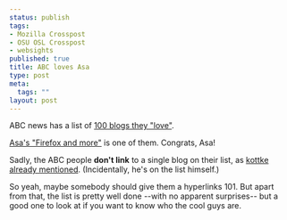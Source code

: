 ```yaml
--- 
status: publish
tags: 
- Mozilla Crosspost
- OSU OSL Crosspost
- websights
published: true
title: ABC loves Asa
type: post
meta: 
  tags: ""
layout: post
---
```

ABC news has a list of <a href="http://www.abcnews.go.com/Technology/PCWorld/story?id=3312143">100 blogs they "love"</a>.

<a href="http://weblogs.mozillazine.org/asa/">Asa's "Firefox and more"</a> is one of them. Congrats, Asa!

Sadly, the ABC people <strong>don't link</strong> to a single blog on their list, as <a href="http://www.kottke.org/remainder/07/06/13936.html">kottke already mentioned</a>. (Incidentally, he's on the list himself.)

So yeah, maybe somebody should give them a hyperlinks 101. But apart from that, the list is pretty well done --with no apparent surprises-- but a good one to look at if you want to know who the cool guys are.
